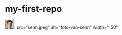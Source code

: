 # my-first-repo
![foto van Senn](senn.jpeg)
<img> src="senn.jpeg" alt="foto-van-senn" width="150"</img>
